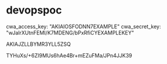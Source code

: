 # devopspoc

cwa_access_key: "AKIAIOSFODNN7EXAMPLE"
        cwa_secret_key: "wJalrXUtnFEMI/K7MDENG/bPxRfiCYEXAMPLEKEY"


AKIAJZLLBYMR3YLL5ZSQ



TYHuXs/+6ZI9MUs6hAe4Br+mEZuFMa/JPn4JJK39
